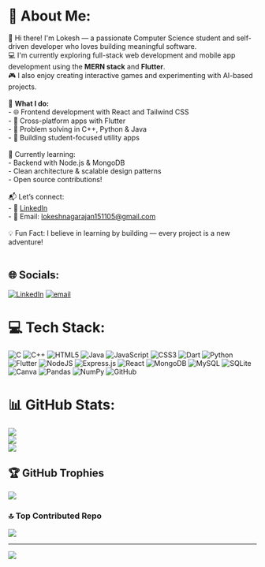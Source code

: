 # 💫 About Me:
👋 Hi there! I'm Lokesh — a passionate Computer Science student and self-driven developer who loves building meaningful software.  <br>💻 I'm currently exploring full-stack web development and mobile app development using the **MERN stack** and **Flutter**.  <br>🎮 I also enjoy creating interactive games and experimenting with AI-based projects.  <br><br>🚀 **What I do:**<br>- 🌐 Frontend development with React and Tailwind CSS<br>- 📱 Cross-platform apps with Flutter<br>- 🧠 Problem solving in C++, Python & Java<br>- 🎯 Building student-focused utility apps<br><br>🌱 Currently learning: <br>- Backend with Node.js & MongoDB<br>- Clean architecture & scalable design patterns<br>- Open source contributions!<br><br>📬 Let’s connect:<br>- 💼 [LinkedIn](https://linkedin.com/in/lokesh-rn)<br>- 📧 Email: lokeshnagarajan151105@gmail.com<br><br>💡 Fun Fact: I believe in learning by building — every project is a new adventure!<br><br>


## 🌐 Socials:
[![LinkedIn](https://img.shields.io/badge/LinkedIn-%230077B5.svg?logo=linkedin&logoColor=white)](https://linkedin.com/in/https://www.linkedin.com/in/lokesh-rn/) [![email](https://img.shields.io/badge/Email-D14836?logo=gmail&logoColor=white)](mailto:lokeshnagarajan151105@gmail.com) 

# 💻 Tech Stack:
![C](https://img.shields.io/badge/c-%2300599C.svg?style=for-the-badge&logo=c&logoColor=white) ![C++](https://img.shields.io/badge/c++-%2300599C.svg?style=for-the-badge&logo=c%2B%2B&logoColor=white) ![HTML5](https://img.shields.io/badge/html5-%23E34F26.svg?style=for-the-badge&logo=html5&logoColor=white) ![Java](https://img.shields.io/badge/java-%23ED8B00.svg?style=for-the-badge&logo=openjdk&logoColor=white) ![JavaScript](https://img.shields.io/badge/javascript-%23323330.svg?style=for-the-badge&logo=javascript&logoColor=%23F7DF1E) ![CSS3](https://img.shields.io/badge/css3-%231572B6.svg?style=for-the-badge&logo=css3&logoColor=white) ![Dart](https://img.shields.io/badge/dart-%230175C2.svg?style=for-the-badge&logo=dart&logoColor=white) ![Python](https://img.shields.io/badge/python-3670A0?style=for-the-badge&logo=python&logoColor=ffdd54) ![Flutter](https://img.shields.io/badge/Flutter-%2302569B.svg?style=for-the-badge&logo=Flutter&logoColor=white) ![NodeJS](https://img.shields.io/badge/node.js-6DA55F?style=for-the-badge&logo=node.js&logoColor=white) ![Express.js](https://img.shields.io/badge/express.js-%23404d59.svg?style=for-the-badge&logo=express&logoColor=%2361DAFB) ![React](https://img.shields.io/badge/react-%2320232a.svg?style=for-the-badge&logo=react&logoColor=%2361DAFB) ![MongoDB](https://img.shields.io/badge/MongoDB-%234ea94b.svg?style=for-the-badge&logo=mongodb&logoColor=white) ![MySQL](https://img.shields.io/badge/mysql-4479A1.svg?style=for-the-badge&logo=mysql&logoColor=white) ![SQLite](https://img.shields.io/badge/sqlite-%2307405e.svg?style=for-the-badge&logo=sqlite&logoColor=white) ![Canva](https://img.shields.io/badge/Canva-%2300C4CC.svg?style=for-the-badge&logo=Canva&logoColor=white) ![Pandas](https://img.shields.io/badge/pandas-%23150458.svg?style=for-the-badge&logo=pandas&logoColor=white) ![NumPy](https://img.shields.io/badge/numpy-%23013243.svg?style=for-the-badge&logo=numpy&logoColor=white) ![GitHub](https://img.shields.io/badge/github-%23121011.svg?style=for-the-badge&logo=github&logoColor=white)
# 📊 GitHub Stats:
![](https://github-readme-stats.vercel.app/api?username=Lokesh-1511&theme=dark&hide_border=false&include_all_commits=false&count_private=false)<br/>
![](https://nirzak-streak-stats.vercel.app/?user=Lokesh-1511&theme=dark&hide_border=false)<br/>
![](https://github-readme-stats.vercel.app/api/top-langs/?username=Lokesh-1511&theme=dark&hide_border=false&include_all_commits=false&count_private=false&layout=compact)

## 🏆 GitHub Trophies
![](https://github-profile-trophy.vercel.app/?username=Lokesh-1511&theme=radical&no-frame=false&no-bg=true&margin-w=4)

### 🔝 Top Contributed Repo
![](https://github-contributor-stats.vercel.app/api?username=Lokesh-1511&limit=5&theme=dark&combine_all_yearly_contributions=true)

---
[![](https://visitcount.itsvg.in/api?id=Lokesh-1511&icon=0&color=2)](https://visitcount.itsvg.in)

<!-- Proudly created with GPRM ( https://gprm.itsvg.in ) -->

